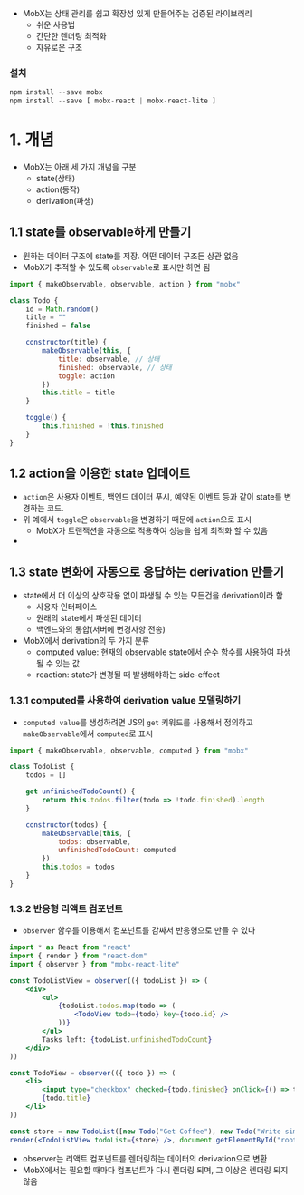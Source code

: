 - MobX는 상태 관리를 쉽고 확장성 있게 만들어주는 검증된 라이브러리
    - 쉬운 사용법
    - 간단한 렌더링 최적화
    - 자유로운 구조

### 설치

```jsx
npm install --save mobx
npm install --save [ mobx-react | mobx-react-lite ]
```

# 1. 개념

- MobX는 아래 세 가지 개념을 구분
    - state(상태)
    - action(동작)
    - derivation(파생)

## 1.1 state를 observable하게 만들기

- 원하는 데이터 구조에 state를 저장. 어떤 데이터 구조든 상관 없음
- MobX가 추적할 수 있도록 `observable`로 표시만 하면 됨

```jsx
import { makeObservable, observable, action } from "mobx"

class Todo {
    id = Math.random()
    title = ""
    finished = false

    constructor(title) {
        makeObservable(this, {
            title: observable, // 상태
            finished: observable, // 상태
            toggle: action
        })
        this.title = title
    }

    toggle() {
        this.finished = !this.finished
    }
}
```

## 1.2 action을 이용한 state 업데이트

- `action`은 사용자 이벤트, 백엔드 데이터 푸시, 예약된 이벤트 등과 같이 state를 변경하는 코드.
- 위 예에서 `toggle`은 `observable`을 변경하기 때문에 `action`으로 표시
    - MobX가 트랜잭션을 자동으로 적용하여 성능을 쉽게 최적화 할 수 있음
- 

## 1.3 state 변화에 자동으로 응답하는 derivation 만들기

- state에서 더 이상의 상호작용 없이 파생될 수 있는 모든건을 derivation이라 함
    - 사용자 인터페이스
    - 원래의 state에서 파생된 데이터
    - 백엔드와의 통합(서버에 변경사항 전송)
- MobX에서 derivation의 두 가지 분류
    - computed value: 현재의 observable state에서 순수 함수를 사용하여 파생될 수 있는 값
    - reaction: state가 변경될 때 발생해야하는 side-effect

### 1.3.1 computed를 사용하여 derivation value 모델링하기

- `computed value`를 생성하려면 JS의 `get` 키워드를 사용해서 정의하고 `makeObservable`에서 `computed`로 표시

```jsx
import { makeObservable, observable, computed } from "mobx"

class TodoList {
    todos = []

    get unfinishedTodoCount() {
        return this.todos.filter(todo => !todo.finished).length
    }

    constructor(todos) {
        makeObservable(this, {
            todos: observable,
            unfinishedTodoCount: computed
        })
        this.todos = todos
    }
}
```

### 1.3.2 반응형 리액트 컴포넌트

- `observer` 함수를 이용해서 컴포넌트를 감싸서 반응형으로 만들 수 있다

```jsx
import * as React from "react"
import { render } from "react-dom"
import { observer } from "mobx-react-lite"

const TodoListView = observer(({ todoList }) => (
    <div>
        <ul>
            {todoList.todos.map(todo => (
                <TodoView todo={todo} key={todo.id} />
            ))}
        </ul>
        Tasks left: {todoList.unfinishedTodoCount}
    </div>
))

const TodoView = observer(({ todo }) => (
    <li>
        <input type="checkbox" checked={todo.finished} onClick={() => todo.toggle()} />
        {todo.title}
    </li>
))

const store = new TodoList([new Todo("Get Coffee"), new Todo("Write simpler code")])
render(<TodoListView todoList={store} />, document.getElementById("root"))
```

- observer는 리액트 컴포넌트를 렌더링하는 데이터의 derivation으로 변환
- MobX에서는 필요할 때마다 컴포넌트가 다시 렌더링 되며, 그 이상은 렌더링 되지 않음
